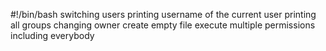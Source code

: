 #!/bin/bash
switching users
printing username of the current user
printing all groups
changing owner
create empty file
execute
multiple permissions
including everybody
